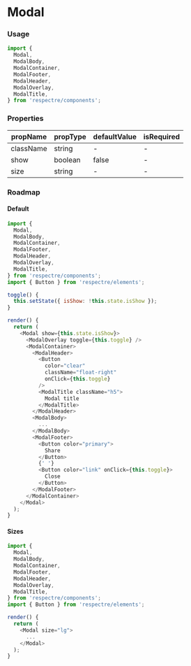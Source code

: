 # Modal

### Usage

```js
import {
  Modal,
  ModalBody,
  ModalContainer,
  ModalFooter,
  ModalHeader,
  ModalOverlay,
  ModalTitle,
} from 'respectre/components';
```

### Properties

| propName  | propType | defaultValue | isRequired |
| --------- | -------- | ------------ | ---------- |
| className | string   | -            | -          |
| show      | boolean  | false        | -          |
| size      | string   | -            | -          |


### Roadmap

#### Default

```js
import {
  Modal,
  ModalBody,
  ModalContainer,
  ModalFooter,
  ModalHeader,
  ModalOverlay,
  ModalTitle,
} from 'respectre/components';
import { Button } from 'respectre/elements';

toggle() {
  this.setState({ isShow: !this.state.isShow });
}

render() {
  return (
    <Modal show={this.state.isShow}>
      <ModalOverlay toggle={this.toggle} />
      <ModalContainer>
        <ModalHeader>
          <Button
            color="clear"
            className="float-right"
            onClick={this.toggle}
          />
          <ModalTitle className="h5">
            Modal title
          </ModalTitle>
        </ModalHeader>
        <ModalBody>
          ...
        </ModalBody>
        <ModalFooter>
          <Button color="primary">
            Share
          </Button>
          {' '}
          <Button color="link" onClick={this.toggle}>
            Close
          </Button>
        </ModalFooter>
      </ModalContainer>
    </Modal>
  );
}
```

#### Sizes

```js
import {
  Modal,
  ModalBody,
  ModalContainer,
  ModalFooter,
  ModalHeader,
  ModalOverlay,
  ModalTitle,
} from 'respectre/components';
import { Button } from 'respectre/elements';

render() {
  return (
    <Modal size="lg">
      ...
    </Modal>
  );
}
```